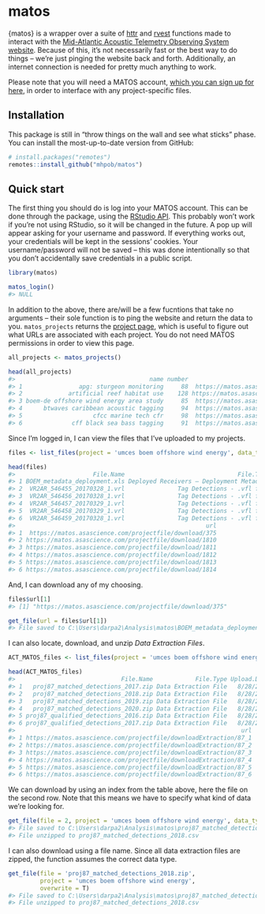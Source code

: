 
<!-- README.md is generated from README.Rmd. Please edit this file -->

<!-- Very likely that you'll need to run rmarkdown::render('readme.rmd') rather than the knit button. -->

# matos

<!-- badges: start -->

<!-- badges: end -->

{matos} is a wrapper over a suite of [httr](https://httr.r-lib.org/) and
[rvest](https://rvest.tidyverse.org/) functions made to interact with
the [Mid-Atlantic Acoustic Telemetry Observing System
website](https://matos.asascience.com/). Because of this, it’s not
necessarily fast or the best way to do things – we’re just pinging the
website back and forth. Additionally, an internet connection is needed
for pretty much anything to work.

Please note that you will need a MATOS account, [which you can sign up
for here](https://matos.asascience.com/account/signup), in order to
interface with any project-specific files.

## Installation

This package is still in “throw things on the wall and see what sticks”
phase. You can install the most-up-to-date version from GitHub:

``` r
# install.packages("remotes")
remotes::install_github("mhpob/matos")
```

## Quick start

The first thing you should do is log into your MATOS account. This can
be done through the package, using the [RStudio
API](https://rstudio.github.io/rstudio-extensions/rstudioapi.html). This
probably won’t work if you’re not using RStudio, so it will be changed
in the future. A pop up will appear asking for your username and
password. If everything works out, your credentials will be kept in the
sessions’ cookies. Your username/password will not be saved – this was
done intentionally so that you don’t accidentally save credentials in a
public script.

``` r
library(matos)

matos_login()
#> NULL
```

In addition to the above, there are/will be a few fucntions that take no
arguments – their sole function is to ping the website and return the
data to you. `matos_projects` returns the [project
page](https://matos.asascience.com/project), which is useful to figure
out what URLs are associated with each project. You do not need MATOS
permissions in order to view this page.

``` r
all_projects <- matos_projects()

head(all_projects)
#>                                      name number                                             url
#> 1                apg: sturgeon monitoring     88  https://matos.asascience.com/project/detail/88
#> 2             artificial reef habitat use    128 https://matos.asascience.com/project/detail/128
#> 3 boem-de offshore wind energy area study     85  https://matos.asascience.com/project/detail/85
#> 4      btwaves caribbean acoustic tagging     94  https://matos.asascience.com/project/detail/94
#> 5                    cfcc marine tech cfr     98  https://matos.asascience.com/project/detail/98
#> 6              cff black sea bass tagging     91  https://matos.asascience.com/project/detail/91
```

Since I’m logged in, I can view the files that I’ve uploaded to my
projects.

``` r
files <- list_files(project = 'umces boem offshore wind energy', data_type = 'project')

head(files)
#>                      File.Name                                File.Type Upload.Date
#> 1 BOEM_metadata_deployment.xls Deployed Receivers – Deployment Metadata   3/30/2020
#> 2  VR2AR_546455_20170328_1.vrl               Tag Detections - .vfl file   5/28/2020
#> 3  VR2AR_546456_20170328_1.vrl               Tag Detections - .vfl file   5/28/2020
#> 4  VR2AR_546457_20170329_1.vrl               Tag Detections - .vfl file   5/28/2020
#> 5  VR2AR_546458_20170329_1.vrl               Tag Detections - .vfl file   5/28/2020
#> 6  VR2AR_546459_20170328_1.vrl               Tag Detections - .vfl file   5/28/2020
#>                                                      url
#> 1  https://matos.asascience.com/projectfile/download/375
#> 2 https://matos.asascience.com/projectfile/download/1810
#> 3 https://matos.asascience.com/projectfile/download/1811
#> 4 https://matos.asascience.com/projectfile/download/1812
#> 5 https://matos.asascience.com/projectfile/download/1813
#> 6 https://matos.asascience.com/projectfile/download/1814
```

And, I can download any of my choosing.

``` r
files$url[1]
#> [1] "https://matos.asascience.com/projectfile/download/375"

get_file(url = files$url[1])
#> File saved to C:\Users\darpa2\Analysis\matos\BOEM_metadata_deployment.xls
```

I can also locate, download, and unzip *Data Extraction Files*.

``` r
ACT_MATOS_files <- list_files(project = 'umces boem offshore wind energy', data_type = 'extraction')

head(ACT_MATOS_files)
#>                              File.Name            File.Type Upload.Date
#> 1   proj87_matched_detections_2017.zip Data Extraction File   8/28/2020
#> 2   proj87_matched_detections_2018.zip Data Extraction File   8/28/2020
#> 3   proj87_matched_detections_2019.zip Data Extraction File   8/28/2020
#> 4   proj87_matched_detections_2020.zip Data Extraction File   8/28/2020
#> 5 proj87_qualified_detections_2016.zip Data Extraction File   8/28/2020
#> 6 proj87_qualified_detections_2017.zip Data Extraction File   8/28/2020
#>                                                                url
#> 1 https://matos.asascience.com/projectfile/downloadExtraction/87_1
#> 2 https://matos.asascience.com/projectfile/downloadExtraction/87_2
#> 3 https://matos.asascience.com/projectfile/downloadExtraction/87_3
#> 4 https://matos.asascience.com/projectfile/downloadExtraction/87_4
#> 5 https://matos.asascience.com/projectfile/downloadExtraction/87_5
#> 6 https://matos.asascience.com/projectfile/downloadExtraction/87_6
```

We can download by using an index from the table above, here the file on
the second row. Note that this means we have to specify what kind of
data we’re looking for.

``` r
get_file(file = 2, project = 'umces boem offshore wind energy', data_type = 'extraction')
#> File saved to C:\Users\darpa2\Analysis\matos\proj87_matched_detections_2018.zip
#> File unzipped to proj87_matched_detections_2018.csv
```

I can also download using a file name. Since all data extraction files
are zipped, the function assumes the correct data type.

``` r
get_file(file = 'proj87_matched_detections_2018.zip',
         project = 'umces boem offshore wind energy',
         overwrite = T)
#> File saved to C:\Users\darpa2\Analysis\matos\proj87_matched_detections_2018.zip
#> File unzipped to proj87_matched_detections_2018.csv
```
